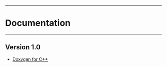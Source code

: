 -----------------------------
# **Documentation**
----------------------------

## **Version 1.0**

* [Doxygen for C++](https://<USERNAME>.github.io/<REPONAME>)
